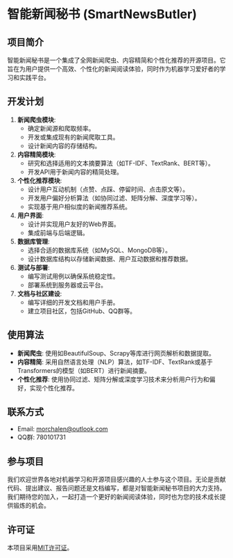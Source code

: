 # 智能新闻秘书 (SmartNewsButler)
## 项目简介
智能新闻秘书是一个集成了全网新闻爬虫、内容精简和个性化推荐的开源项目。它旨在为用户提供一个高效、个性化的新闻阅读体验，同时作为机器学习爱好者的学习和实践平台。
## 开发计划
1. **新闻爬虫模块**:
   - 确定新闻源和爬取频率。
   - 开发或集成现有的新闻爬取工具。
   - 设计新闻内容的存储结构。
2. **内容精简模块**:
   - 研究和选择适用的文本摘要算法（如TF-IDF、TextRank、BERT等）。
   - 开发API用于新闻内容的精简处理。
3. **个性化推荐模块**:
   - 设计用户互动机制（点赞、点踩、停留时间、点击原文等）。
   - 开发用户偏好分析算法（如协同过滤、矩阵分解、深度学习等）。
   - 实现基于用户相似度的新闻推荐系统。
4. **用户界面**:
   - 设计并实现用户友好的Web界面。
   - 集成前端与后端逻辑。
5. **数据库管理**:
   - 选择合适的数据库系统（如MySQL、MongoDB等）。
   - 设计数据库结构以存储新闻数据、用户互动数据和推荐数据。
6. **测试与部署**:
   - 编写测试用例以确保系统稳定性。
   - 部署系统到服务器或云平台。
7. **文档与社区建设**:
   - 编写详细的开发文档和用户手册。
   - 建立项目社区，包括GitHub、QQ群等。
## 使用算法
- **新闻爬虫**: 使用如BeautifulSoup、Scrapy等库进行网页解析和数据提取。
- **内容精简**: 采用自然语言处理（NLP）算法，如TF-IDF、TextRank或基于Transformers的模型（如BERT）进行新闻摘要。
- **个性化推荐**: 使用协同过滤、矩阵分解或深度学习技术来分析用户行为和偏好，实现个性化推荐。
## 联系方式
- Email: morchalen@outlook.com
- QQ群: 780101731
## 参与项目
我们欢迎世界各地对机器学习和开源项目感兴趣的人士参与这个项目。无论是贡献代码、提出建议、报告问题还是文档编写，都是对智能新闻秘书项目的大力支持。我们期待您的加入，一起打造一个更好的新闻阅读体验，同时也为您的技术成长提供锻炼的机会。
## 许可证
本项目采用[MIT许可证](LICENSE)。

